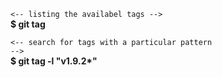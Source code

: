 <code><-- listing the availabel tags --></code><br>
<strong>$ git tag</strong></br>

<code><-- search for tags with a particular pattern --></code><br>
<strong>$ git tag -l "v1.9.2*"</strong></br>
